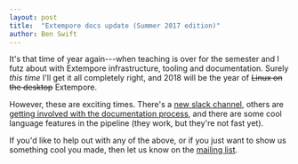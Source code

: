 ```yaml
---
layout: post
title:  "Extempore docs update (Summer 2017 edition)"
author: Ben Swift
---
```


It's that time of year again---when teaching is over for the semester and I futz
about with Extempore infrastructure, tooling and documentation. Surely *this
time* I'll get it all completely right, and 2018 will be the year of <del>Linux
on the desktop</del> Extempore.

However, these are exciting times. There's a [new slack
channel](http://livecode.slack.com/), others are [getting involved with the
documentation process](https://github.com/orgs/extemporelang/teams/docs), and
there are some cool language features in the pipeline (they work, but they're
not fast yet).

If you'd like to help out with any of the above, or if you just want to show us
something cool you made, then let us know on the [mailing
list](mailto:extemporelang@googlegroups.com).

